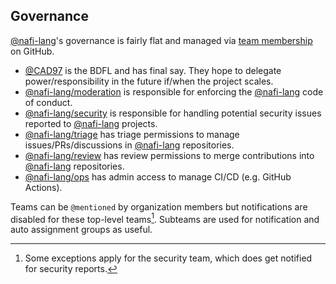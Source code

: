 ## Governance

[@nafi-lang]'s governance is fairly flat and managed via [team membership](https://github.com/orgs/nafi-lang/teams) on GitHub.

- [@CAD97] is the BDFL and has final say. They hope to delegate power/responsibility in the future if/when the project scales.
- [@nafi-lang/moderation] is responsible for enforcing the [@nafi-lang] code of conduct.
- [@nafi-lang/security] is responsible for handling potential security issues reported to [@nafi-lang] projects.
- [@nafi-lang/triage] has triage permissions to manage issues/PRs/discussions in [@nafi-lang] repositories.
- [@nafi-lang/review] has review permissions to merge contributions into [@nafi-lang] repositories.
- [@nafi-lang/ops] has admin access to manage CI/CD (e.g. GitHub Actions).

Teams can be `@mentioned` by organization members but notifications are disabled for these top-level teams[^security]. Subteams are used for notification and auto assignment groups as useful.

[^security]: Some exceptions apply for the security team, which does get notified for security reports.

[@CAD97]: <https://github.com/CAD97/>
[@nafi-lang]: <https://github.com/nafi-lang>
[@nafi-lang/moderation]: <https://github.com/orgs/nafi-lang/teams/moderation>
[@nafi-lang/security]: <https://github.com/orgs/nafi-lang/teams/security>
[@nafi-lang/triage]: https://github.com/orgs/nafi-lang/teams/triage
[@nafi-lang/review]: https://github.com/orgs/nafi-lang/teams/review
[@nafi-lang/ops]: https://github.com/orgs/nafi-lang/teams/ops
